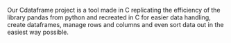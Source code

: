 Our Cdataframe project is a tool made in C replicating the efficiency of the library pandas from python and recreated  in C for easier data handling, create dataframes, manage rows and columns and even sort data out in the easiest way possible.
